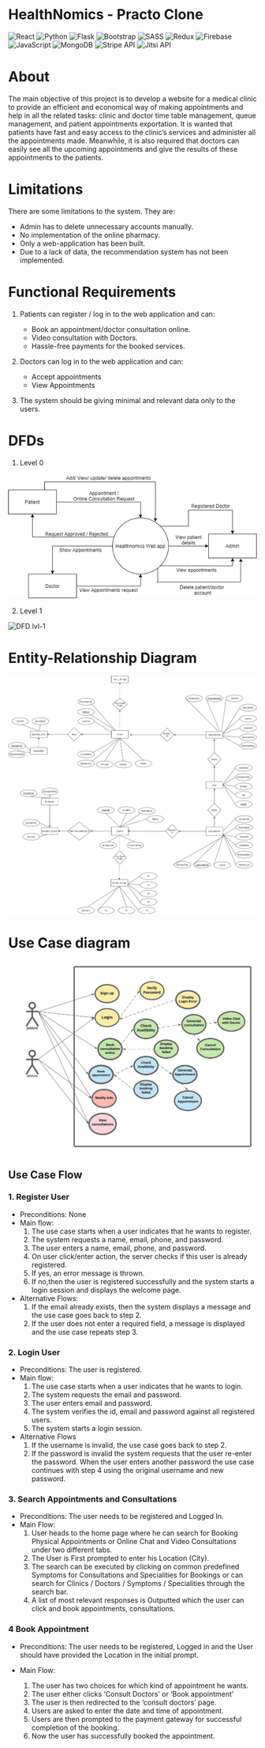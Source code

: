 # HealthNomics - Practo Clone

![React](https://img.shields.io/badge/react-%2320232a.svg?style=for-the-badge&logo=react&logoColor=%2361DAFB) ![Python](https://img.shields.io/badge/python-%2314354C.svg?style=for-the-badge&logo=python&logoColor=white) ![Flask](https://img.shields.io/badge/flask-%23000.svg?style=for-the-badge&logo=flask&logoColor=white) ![Bootstrap](https://img.shields.io/badge/bootstrap-%23563D7C.svg?style=for-the-badge&logo=bootstrap&logoColor=white) ![SASS](https://img.shields.io/badge/SASS-hotpink.svg?style=for-the-badge&logo=SASS&logoColor=white) ![Redux](https://img.shields.io/badge/redux-%23593d88.svg?style=for-the-badge&logo=redux&logoColor=white) ![Firebase](https://img.shields.io/badge/firebase-%23039BE5.svg?style=for-the-badge&logo=firebase) ![JavaScript](https://img.shields.io/badge/javascript-%23323330.svg?style=for-the-badge&logo=javascript&logoColor=%23F7DF1E) ![MongoDB](https://img.shields.io/badge/MongoDB-%234ea94b.svg?style=for-the-badge&logo=mongodb&logoColor=white) ![Stripe API](https://img.shields.io/badge/Stripe-008CDD?style=for-the-badge&logo=Stripe&logoColor=white) ![Jitsi API](https://img.shields.io/badge/Jitsi-97979A?style=for-the-badge&logo=Jitsi&logoColor=black)

# About

The main objective of this project is to develop a website for a medical clinic to provide an efficient and economical way of making appointments and help in all the related tasks: clinic and doctor time table management, queue management, and patient appointments exportation. It is wanted that patients have fast and easy access to the clinic’s services and administer all the appointments made. Meanwhile, it is also required that doctors can easily see all the upcoming appointments and give the results of these appointments to the patients.

# Limitations

There are some limitations to the system. They are:

- Admin has to delete unnecessary accounts manually.
- No implementation of the online pharmacy.
- Only a web-application has been built.
- Due to a lack of data, the recommendation system has not been implemented.

# Functional Requirements

1.  Patients can register / log in to the web application and can:

    - Book an appointment/doctor consultation online.
    - Video consultation with Doctors.
    - Hassle-free payments for the booked services.

2.  Doctors can log in to the web application and can:

    - Accept appointments
    - View Appointments

3.  The system should be giving minimal and relevant data only to the users.

# DFDs

1. Level 0

![DFD lvl-0](dfd0.jpg)

2. Level 1

![DFD lvl-1](dfd1.jpg)

# Entity-Relationship Diagram

![ER](er.jpg)

# Use Case diagram

![use case](usecase.jpeg)

## Use Case Flow

### 1. Register User

- Preconditions: None
- Main flow:
  1.  The use case starts when a user indicates that he wants to register.
  2.  The system requests a name, email, phone, and password.
  3.  The user enters a name, email, phone, and password.
  4.  On user click/enter action, the server checks if this user is already registered.
  5.  If yes, an error message is thrown.
  6.  If no,then the user is registered successfully and the system starts a login session and displays the welcome page.
- Alternative Flows:
  1.  If the email already exists, then the system displays a message and the use case goes back to step 2.
  2.  If the user does not enter a required field, a message is displayed and the use case repeats step 3.

### 2. Login User

- Preconditions: The user is registered.
- Main flow:
  1.  The use case starts when a user indicates that he wants to login.
  2.  The system requests the email and password.
  3.  The user enters email and password.
  4.  The system verifies the id, email and password against all registered users.
  5.  The system starts a login session.
- Alternative Flows
  1.  If the username is invalid, the use case goes back to step 2.
  2.  If the password is invalid the system requests that the user re-enter the password. When the user enters another password the use case continues with step 4 using the original username and new password.

### 3. Search Appointments and Consultations

- Preconditions: The user needs to be registered and Logged In.
- Main Flow:
  1.  User heads to the home page where he can search for Booking Physical Appointments or Online Chat and Video Consultations under two different tabs.
  2.  The User is First prompted to enter his Location (City).
  3.  The search can be executed by clicking on common predefined Symptoms for Consultations and Specialities for Bookings or can search for Clinics / Doctors / Symptoms / Specialities through the search bar.
  4.  A list of most relevant responses is Outputted which the user can click and book appointments, consultations.

### 4 Book Appointment

- Preconditions: The user needs to be registered, Logged in and the User should have provided the Location in the initial prompt.

- Main Flow:
  1.  The user has two choices for which kind of appointment he wants.
  2.  The user either clicks ‘Consult Doctors’ or ‘Book appointment’
  3.  The user is then redirected to the ‘consult doctors’ page.
  4.  Users are asked to enter the date and time of appointment.
  5.  Users are then prompted to the payment gateway for successful completion of the booking.
  6.  Now the user has successfully booked the appointment.
